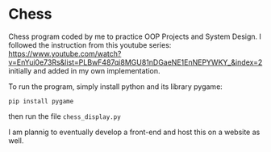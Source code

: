 # Chess

Chess program coded by me to practice OOP Projects and System Design. I followed the instruction from this youtube series: https://www.youtube.com/watch?v=EnYui0e73Rs&list=PLBwF487qi8MGU81nDGaeNE1EnNEPYWKY_&index=2 initially and added in my own implementation.

To run the program, simply install python and its library pygame:
```
pip install pygame
```

then run the file `chess_display.py`

I am plannig to eventually develop a front-end and host this on a website as well.
